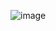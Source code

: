 ![image](https://github.com/TrailingNomad/NLP/assets/134852258/613e19c7-904e-4adf-8565-0d4d412aef34)
